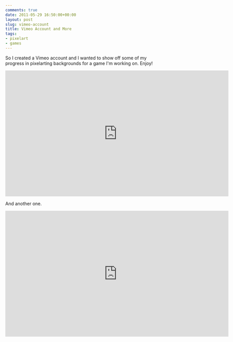 ```yaml
---
comments: true
date: 2011-05-29 16:50:00+00:00
layout: post
slug: vimeo-account
title: Vimeo Account and More
tags:
- pixelart
- games
---
```


So I created a Vimeo account and I wanted to show off some of my progress in pixelarting backgrounds for a game I'm working on. Enjoy!

<iframe src="http://player.vimeo.com/video/24090508?portrait=0" width="700" height="394" frameborder="0" webkitAllowFullScreen mozallowfullscreen allowFullScreen></iframe>

And another one.

<iframe src="http://player.vimeo.com/video/24357697?portrait=0" width="700" height="394" frameborder="0" webkitAllowFullScreen mozallowfullscreen allowFullScreen></iframe>
